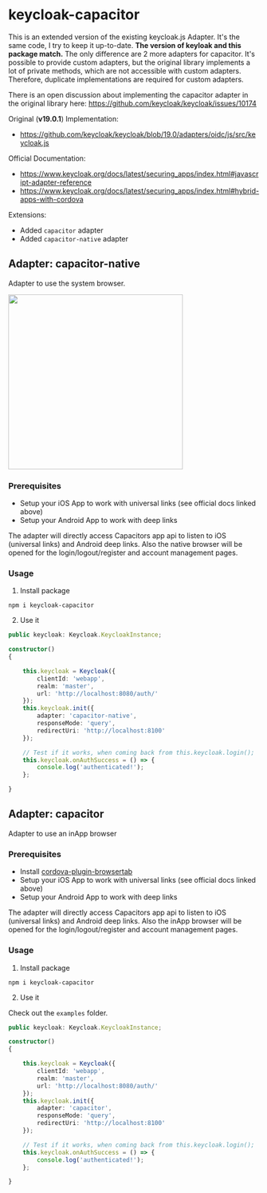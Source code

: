 # keycloak-capacitor

This is an extended version of the existing keycloak.js Adapter. It's the same code, I try to keep it up-to-date.
**The version of keyloak and this package match.**
The only difference are 2 more adapters for capacitor. It's possible to provide custom adapters, but the original
library implements a lot of private methods, which are not accessible with custom adapters. Therefore, duplicate
implementations are required for custom adapters.

There is an open discussion about implementing the capacitor adapter in the original library
here: https://github.com/keycloak/keycloak/issues/10174 

Original (**v19.0.1**) Implementation:

* https://github.com/keycloak/keycloak/blob/19.0/adapters/oidc/js/src/keycloak.js

Official Documentation:

* https://www.keycloak.org/docs/latest/securing_apps/index.html#javascript-adapter-reference
* https://www.keycloak.org/docs/latest/securing_apps/index.html#hybrid-apps-with-cordova

Extensions:

* Added `capacitor` adapter
* Added `capacitor-native` adapter

## Adapter: capacitor-native

Adapter to use the system browser.

<img src="https://github.com/jy95/keycloak-capacitor/raw/main/docs/demo.gif" height="350">

### Prerequisites

* Setup your iOS App to work with universal links (see official docs linked above)
* Setup your Android App to work with deep links

The adapter will directly access Capacitors app api to listen to iOS (universal links) and Android deep links. Also the
native browser will be opened for the login/logout/register and account management pages.

### Usage

1. Install package

````
npm i keycloak-capacitor
````

2. Use it

````Typescript
public keycloak: Keycloak.KeycloakInstance;

constructor()
{

    this.keycloak = Keycloak({
        clientId: 'webapp',
        realm: 'master',
        url: 'http://localhost:8080/auth/'
    });
    this.keycloak.init({
        adapter: 'capacitor-native',
        responseMode: 'query',
        redirectUri: 'http://localhost:8100'
    });

    // Test if it works, when coming back from this.keycloak.login();
    this.keycloak.onAuthSuccess = () => {
        console.log('authenticated!');
    };

}
````

## Adapter: capacitor

Adapter to use an inApp browser

### Prerequisites

* Install [cordova-plugin-browsertab](https://github.com/google/cordova-plugin-browsertab)
* Setup your iOS App to work with universal links (see official docs linked above)
* Setup your Android App to work with deep links

The adapter will directly access Capacitors app api to listen to iOS (universal links) and Android deep links. Also the
inApp browser will be opened for the login/logout/register and account management pages.

### Usage

1. Install package

````
npm i keycloak-capacitor
````

2. Use it

Check out the `examples` folder.

````Typescript
public keycloak: Keycloak.KeycloakInstance;

constructor()
{

    this.keycloak = Keycloak({
        clientId: 'webapp',
        realm: 'master',
        url: 'http://localhost:8080/auth/'
    });
    this.keycloak.init({
        adapter: 'capacitor',
        responseMode: 'query',
        redirectUri: 'http://localhost:8100'
    });

    // Test if it works, when coming back from this.keycloak.login();
    this.keycloak.onAuthSuccess = () => {
        console.log('authenticated!');
    };

}
````